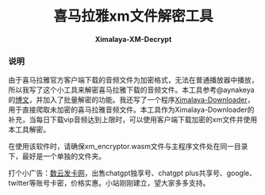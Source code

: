 <h1 align="center">喜马拉雅xm文件解密工具</h1>
<h4 align="center">Ximalaya-XM-Decrypt</h4>

### 说明

由于喜马拉雅官方客户端下载的音频文件为加密格式，无法在普通播放器中播放，所以我写了这个小工具来解密喜马拉雅下载的音频文件。本工具参考@aynakeya的[博文](https://www.aynakeya.com/2023/03/15/ctf/xi-ma-la-ya-xm-wen-jian-jie-mi-ni-xiang-fen-xi/)，并加入了批量解密的功能。我还写了一个程序[Ximalaya-Downloader](https://github.com/Diaoxiaozhang/Ximalaya-Downloader)，用于直接爬取未加密的喜马拉雅音频文件。本工具作为Ximalaya-Downloader的补充，当每日下载vip音频达到上限时，可以使用客户端下载加密的xm文件并使用本工具解密。

在使用该软件时，请确保xm_encryptor.wasm文件与主程序文件处在同一目录下，最好是一个单独的文件夹。

打个小广告：[数云发卡网](https://faka.283528.xyz/)，出售chatgpt独享号、chatgpt plus共享号、google、twitter等账号卡密，价格实惠。小站刚刚建立，望大家多多支持。
